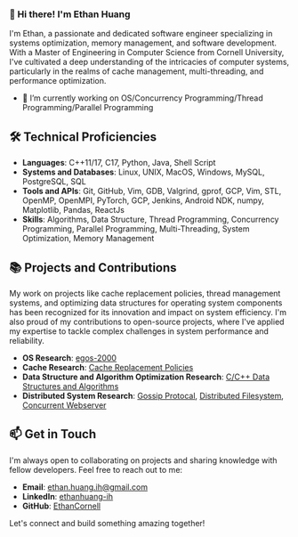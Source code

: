 ### 👋 Hi there! I'm Ethan Huang
I'm Ethan, a passionate and dedicated software engineer specializing in systems optimization, memory management, and software development. With a Master of Engineering in Computer Science from Cornell University, I've cultivated a deep understanding of the intricacies of computer systems, particularly in the realms of cache management, multi-threading, and performance optimization.

- 🔭 I’m currently working on OS/Concurrency Programming/Thread Programming/Parallel Programming

## 🛠 Technical Proficiencies

- **Languages**: C++11/17, C17, Python, Java, Shell Script
- **Systems and Databases**: Linux, UNIX, MacOS, Windows, MySQL, PostgreSQL, SQL
- **Tools and APIs**: Git, GitHub, Vim, GDB, Valgrind, gprof, GCP, Vim, STL, OpenMP, OpenMPI, PyTorch, GCP, Jenkins, Android NDK, numpy, Matplotlib, Pandas, ReactJs
- **Skills**: Algorithms, Data Structure, Thread Programming, Concurrency Programming, Parallel Programming, Multi-Threading, System Optimization, Memory Management

## 📚 Projects and Contributions

My work on projects like cache replacement policies, thread management systems, and optimizing data structures for operating system components has been recognized for its innovation and impact on system efficiency. I'm also proud of my contributions to open-source projects, where I've applied my expertise to tackle complex challenges in system performance and reliability.

- **OS Research**: [egos-2000](https://github.com/EthanCornell/egos-2000)
- **Cache Research**: [Cache Replacement Policies](https://github.com/EthanCornell/Cache-replacement-policies)
- **Data Structure and Algorithm Optimization Research**: [C/C++ Data Structures and Algorithms](https://github.com/EthanCornell/DSAlib)
- **Distributed System Research**: [Gossip Protocal](https://github.com/EthanCornell/Gossip-protocol), [Distributed Filesystem](https://github.com/EthanCornell/Distrbuted-Filesystem), [Concurrent Webserver](https://github.com/EthanCornell/Concurrent-webserver)


## 📫 Get in Touch

I'm always open to collaborating on projects and sharing knowledge with fellow developers. Feel free to reach out to me:

- **Email**: ethan.huang.ih@gmail.com
- **LinkedIn**: [ethanhuang-ih](https://www.linkedin.com/in/ethanhuang-ih)
- **GitHub**: [EthanCornell](https://github.com/EthanCornell)


Let's connect and build something amazing together!

<!--
**EthanCornell/EthanCornell** is a ✨ _special_ ✨ repository because its `README.md` (this file) appears on your GitHub profile.

Here are some ideas to get you started:

- 🔭 I’m currently working on ...
- 🌱 I’m currently learning ...
- 👯 I’m looking to collaborate on ...
- 🤔 I’m looking for help with ...
- 💬 Ask me about ...
- 📫 How to reach me: ...
- 😄 Pronouns: ...
- ⚡ Fun fact: ...
-->
